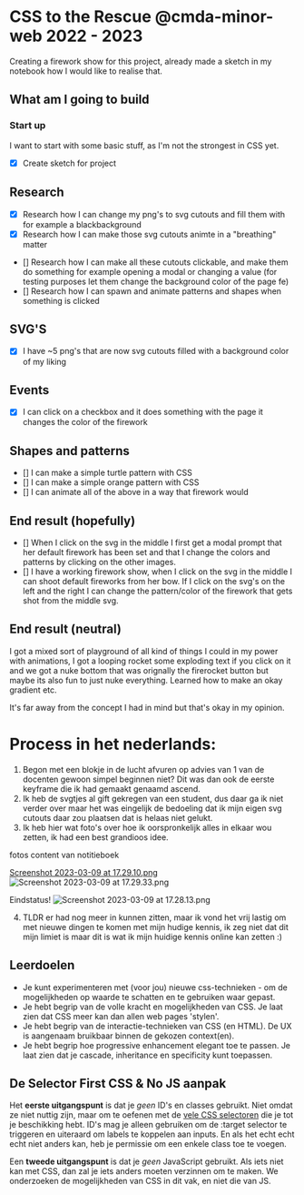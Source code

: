 # CSS to the Rescue @cmda-minor-web 2022 - 2023

Creating a firework show for this project, already made a sketch in my notebook how I would like to realise that.

## What am I going to build

### Start up

I want to start with some basic stuff, as I'm not the strongest in CSS yet.

- [x] Create sketch for project

## Research

- [x] Research how I can change my png's to svg cutouts and fill them with for example a blackbackground
- [x] Research how I can make those svg cutouts animte in a "breathing" matter
- [] Research how I can make all these cutouts clickable, and make them do something for example opening a modal or changing a value (for testing purposes let them change the background color of the page fe)
- [] Research how I can spawn and animate patterns and shapes when something is clicked

## SVG'S
- [x] I have ~5 png's that are now svg cutouts filled with a background color of my liking

## Events
- [x] I can click on a checkbox and it does something with the page it changes the color of the firework

## Shapes and patterns
- [] I can make a simple turtle pattern with CSS
- [] I can make a simple orange pattern with CSS
- [] I can animate all of the above in a way that firework would

## End result (hopefully)
- [] When I click on the svg in the middle I first get a modal prompt that her default firework has been set and that I change the colors and patterns by clicking on the other images.
- [] I have a working firework show, when I click on the svg in the middle I can shoot default fireworks from her bow. If I click on the svg's on the left and the right I can change the pattern/color of the firework that gets shot from the middle svg. 

## End result (neutral)
I got a mixed sort of playground of all kind of things I could in my power with animations, I got a looping rocket some exploding text if you click on it and we got a nuke bottom that was orignally the firerocket button but maybe its also fun to just nuke everything.
Learned how to make an okay gradient etc.

It's far away from the concept I had in mind but that's okay in my opinion.

# Process in het nederlands:

1. Begon met een blokje in de lucht afvuren op advies van 1 van de docenten gewoon simpel beginnen niet? Dit was dan ook de eerste keyframe die ik had gemaakt genaamd ascend.
2. Ik heb de svgtjes al gift gekregen van een student, dus daar ga ik niet verder over maar het was eingelijk de bedoeling dat ik mijn eigen svg cutouts daar zou plaatsen dat is helaas niet gelukt.
3. Ik heb hier wat foto's over hoe ik oorspronkelijk alles in elkaar wou zetten, ik had een best grandioos idee.

fotos content van notitieboek

[Screenshot 2023-03-09 at 17.29.10.png](..%2F..%2F..%2F..%2F..%2Fvar%2Ffolders%2Fyg%2F49psmmj57mz9slvc180rpzr00000gn%2FT%2FTemporaryItems%2FNSIRD_screencaptureui_Qm7e1H%2FScreenshot%202023-03-09%20at%2017.29.10.png)
![Screenshot 2023-03-09 at 17.29.33.png](..%2F..%2F..%2F..%2F..%2Fvar%2Ffolders%2Fyg%2F49psmmj57mz9slvc180rpzr00000gn%2FT%2FTemporaryItems%2FNSIRD_screencaptureui_RFUiso%2FScreenshot%202023-03-09%20at%2017.29.33.png)


Eindstatus!
![Screenshot 2023-03-09 at 17.28.13.png](..%2F..%2F..%2F..%2F..%2Fvar%2Ffolders%2Fyg%2F49psmmj57mz9slvc180rpzr00000gn%2FT%2FTemporaryItems%2FNSIRD_screencaptureui_DJYkq4%2FScreenshot%202023-03-09%20at%2017.28.13.png)

4. TLDR er had nog meer in kunnen zitten, maar ik vond het vrij lastig om met nieuwe dingen te komen met mijn hudige kennis, ik zeg niet dat dit mijn limiet is maar dit is wat ik mijn huidige kennis online kan zetten :)





## Leerdoelen
- Je kunt experimenteren met (voor jou) nieuwe css-technieken - om de mogelijkheden op waarde te schatten en te gebruiken waar gepast.
- Je hebt begrip van de volle kracht en mogelijkheden van CSS. Je laat zien dat CSS meer kan dan allen web pages 'stylen'.
- Je hebt begrip van de interactie-technieken van CSS (en HTML). De UX is aangenaam bruikbaar binnen de gekozen context(en).
- Je hebt begrip hoe progressive enhancement elegant toe te passen. Je laat zien dat je cascade, inheritance en specificity kunt toepassen.


## De Selector First CSS & No JS aanpak
Het **eerste uitgangspunt** is dat je *geen* ID's en classes gebruikt. Niet omdat ze niet nuttig zijn, maar om te oefenen met de [vele CSS selectoren](https://css-tricks.com/almanac/) die je tot je beschikking hebt. ID's mag je alleen gebruiken om de :target selector te triggeren en uiteraard om labels te koppelen aan inputs. En als het echt echt echt niet anders kan, heb je permissie om een enkele class toe te voegen.

Een **tweede uitgangspunt** is dat je *geen* JavaScript gebruikt. Als iets niet kan met CSS, dan zal je iets anders moeten verzinnen om te maken. We onderzoeken de mogelijkheden van CSS in dit vak, en niet die van JS.
